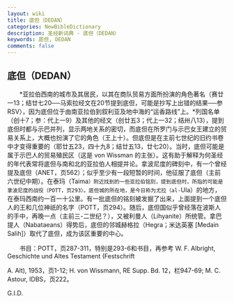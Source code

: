 ```yaml
---
layout: wiki
title: 底但（DEDAN）
categories: NewBibleDictionary
description: 圣经新词典 - 底但（DEDAN）
keywords: 底但, DEDAN
comments: false
---
```


## 底但（DEDAN）

　　*亚拉伯西南的城市及其居民，以其在商队贸易方面所扮演的角色著名（赛廿一13；结廿七20──马索拉经文在20节提到底但，可能是抄写上出错的结果──参 RSV），因为底但位于由南亚拉伯到叙利亚及地中海的“运香路线”上。*列国名单（创十7；参：代上一9）及其他的经文（创廿五3；代上一32；结卅八13），提到底但时都与示巴并列，显示两地关系的密切，而底但在所罗门与示巴女王建立的贸易关系上，大概也扮演了它的角色（王上十）。但底但是在主前七世纪的旧约书卷中才变得重要的（耶廿五23，四十九8；结廿五13，廿七20）。当时，底但可能是属于示巴人的贸易殖民区（这是 von Wissman 的主张）。这有助于解释为何圣经的年代表常将底但与南和北的亚拉伯人相提并论。拿波尼度的碑刻中，有一个曾经提及底但（ANET，页562）；似乎至少有一段短暂的时间，他征服了底但（主前六世纪中期）。在泰玛（Taima`）附近找到的一些亚拉伯铭刻，提到底但时，所指的可能是拿波尼度的战役（POTT，页293）。底但城的所在地，是今日称为尤拉（al-`Ula）的地方，在泰玛西南约一百一十公里。有一批底但的铭刻被发掘了出来，上面提到一个底但人的王和几位神祇的名字（POTT，页294）。随后，底但国似乎曾经落在波斯人的手中，再晚一点（主前三-二世纪？），又被利曼人（Lihyanite）所统管。拿巴提人（Nabataeans）得势后，底但的邻城赫格拉（Hegra；米达英塞 [Medain Salih]）取代了底但，成为该区重要的中心。

　　书目：POTT，页287-311，特别是293-6和书目，再参考 W. F. Albright, Geschichte und Altes Testament (Festschrift

A. Alt), 1953，页1-12; H. von Wissmann, RE Supp. Bd. 12，栏947-69; M. C. Astour, IDBS，页222。

G.I.D.








